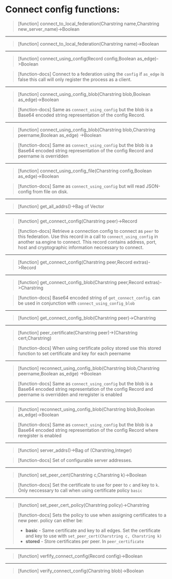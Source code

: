 # Connect config functions:

> [function]
> connect_to_local_federation(Charstring name,Charstring new_server_name)->Boolean



___

> [function]
> connect_to_local_federation(Charstring name)->Boolean



___

> [function]
> connect_using_config(Record config,Boolean as_edge)->Boolean

> [function-docs]
> Connect to a federation using the `config` if `as_edge` is false this call 
> will only register the process as a client.



___

> [function]
> connect_using_config_blob(Charstring blob,Boolean as_edge)->Boolean

> [function-docs]
> Same as `connect_using_config` but the blob is a Base64 encoded string 
> representation of the config Record. 



___

> [function]
> connect_using_config_blob(Charstring blob,Charstring peername,Boolean as_edge)
                         ->Boolean

> [function-docs]
> Same as `connect_using_config` but the blob is a Base64 encoded string 
> representation of the config Record and peername is overridden 



___

> [function]
> connect_using_config_file(Charstring config,Boolean as_edge)->Boolean

> [function-docs]
> Same as `connect_using_config` but will read JSON-config from file on disk. 



___

> [function]
> get_all_addrs()->Bag of Vector



___

> [function]
> get_connect_config(Charstring peer)->Record

> [function-docs]
> Retrieve a connection config to connect as `peer` to this federation.
>  Use this record in a call to `connect_using_config` in another sa.engine
>  to connect. This record contains address, port, host and cryptographic 
>  information neccessary to connect. 



___

> [function]
> get_connect_config(Charstring peer,Record extras)->Record



___

> [function]
> get_connect_config_blob(Charstring peer,Record extras)->Charstring

> [function-docs]
> Base64 encoded string of `get_connect_config`. can be used in conjunction
> with `connect_using_config_blob`



___

> [function]
> get_connect_config_blob(Charstring peer)->Charstring



___

> [function]
> peer_certificate(Charstring peer)->(Charstring cert,Charstring)

> [function-docs]
> When using certificate policy stored use this stored function to set
> certificate and key for each peername 



___

> [function]
> reconnect_using_config_blob(Charstring blob,Charstring peername,Boolean as_edge)
                           ->Boolean

> [function-docs]
> Same as `connect_using_config` but the blob is a Base64 encoded string 
> representation of the config Record and peername is overridden and reregister is 
> enabled 



___

> [function]
> reconnect_using_config_blob(Charstring blob,Boolean as_edge)->Boolean

> [function-docs]
> Same as `connect_using_config` but the blob is a Base64 encoded string 
> representation of the config Record where reregister is enabled



___

> [function]
> server_addrs()->Bag of (Charstring,Integer)

> [function-docs]
> Set of configurable server addresses.



___

> [function]
> set_peer_cert(Charstring c,Charstring k)->Boolean

> [function-docs]
> Set the certificate to use for peer to `c` and key to `k`. Only neccessary to
> call when using certificate policy `basic` 



___

> [function]
> set_peer_cert_policy(Charstring policy)->Charstring

> [function-docs]
> Sets the policy to use when assigning certificates to a new peer.
>  policy can either be:
>  * **basic** - Same certificate and key to all edges. Set the certificate 
>    and key to use with `set_peer_cert(Charstring c, Charstring k)`
>  * **stored** - Store certificates per peer. In  `peer_certificate`



___

> [function]
> verfify_connect_config(Record config)->Boolean



___

> [function]
> verify_connect_config(Charstring blob)->Boolean


